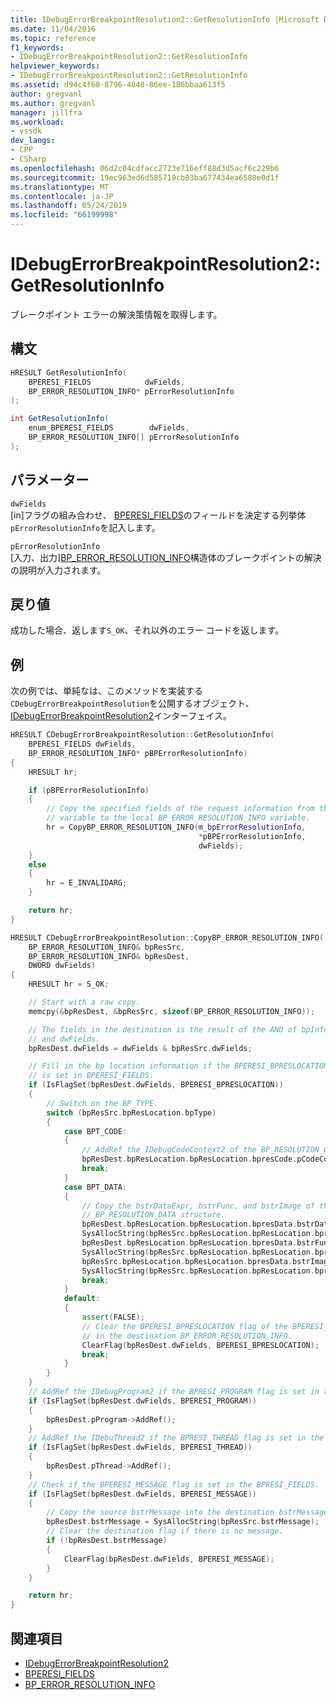 ```yaml
---
title: IDebugErrorBreakpointResolution2::GetResolutionInfo |Microsoft Docs
ms.date: 11/04/2016
ms.topic: reference
f1_keywords:
- IDebugErrorBreakpointResolution2::GetResolutionInfo
helpviewer_keywords:
- IDebugErrorBreakpointResolution2::GetResolutionInfo
ms.assetid: d94c4f60-8796-4848-86ee-186bbaa613f5
author: gregvanl
ms.author: gregvanl
manager: jillfra
ms.workload:
- vssdk
dev_langs:
- CPP
- CSharp
ms.openlocfilehash: 06d2c04cdfacc2723e716eff88d3d5acf6c229b6
ms.sourcegitcommit: 19ec963ed6d585719cb83ba677434ea6580e0d1f
ms.translationtype: MT
ms.contentlocale: ja-JP
ms.lasthandoff: 05/24/2019
ms.locfileid: "66199998"
---
```

# <a name="idebugerrorbreakpointresolution2getresolutioninfo"></a>IDebugErrorBreakpointResolution2::GetResolutionInfo
ブレークポイント エラーの解決策情報を取得します。

## <a name="syntax"></a>構文

```cpp
HRESULT GetResolutionInfo( 
    BPERESI_FIELDS            dwFields,
    BP_ERROR_RESOLUTION_INFO* pErrorResolutionInfo
);
```

```csharp
int GetResolutionInfo( 
    enum_BPERESI_FIELDS        dwFields,
    BP_ERROR_RESOLUTION_INFO[] pErrorResolutionInfo
);
```

## <a name="parameters"></a>パラメーター
`dwFields`\
[in]フラグの組み合わせ、 [BPERESI_FIELDS](../../../extensibility/debugger/reference/bperesi-fields.md)のフィールドを決定する列挙体`pErrorResolutionInfo`を記入します。

`pErrorResolutionInfo`\
[入力、出力][BP_ERROR_RESOLUTION_INFO](../../../extensibility/debugger/reference/bp-error-resolution-info.md)構造体のブレークポイントの解決の説明が入力されます。

## <a name="return-value"></a>戻り値
成功した場合、返します`S_OK`、それ以外のエラー コードを返します。

## <a name="example"></a>例
次の例では、単純なは、このメソッドを実装する`CDebugErrorBreakpointResolution`を公開するオブジェクト、 [IDebugErrorBreakpointResolution2](../../../extensibility/debugger/reference/idebugerrorbreakpointresolution2.md)インターフェイス。

```cpp
HRESULT CDebugErrorBreakpointResolution::GetResolutionInfo(
    BPERESI_FIELDS dwFields,
    BP_ERROR_RESOLUTION_INFO* pBPErrorResolutionInfo)
{
    HRESULT hr;

    if (pBPErrorResolutionInfo)
    {
        // Copy the specified fields of the request information from the class member
        // variable to the local BP_ERROR_RESOLUTION_INFO variable.
        hr = CopyBP_ERROR_RESOLUTION_INFO(m_bpErrorResolutionInfo,
                                          *pBPErrorResolutionInfo,
                                          dwFields);
    }
    else
    {
        hr = E_INVALIDARG;
    }

    return hr;
}

HRESULT CDebugErrorBreakpointResolution::CopyBP_ERROR_RESOLUTION_INFO(
    BP_ERROR_RESOLUTION_INFO& bpResSrc,
    BP_ERROR_RESOLUTION_INFO& bpResDest,
    DWORD dwFields)
{
    HRESULT hr = S_OK;

    // Start with a raw copy.
    memcpy(&bpResDest, &bpResSrc, sizeof(BP_ERROR_RESOLUTION_INFO));

    // The fields in the destination is the result of the AND of bpInfoSrc.dwFields
    // and dwFields.
    bpResDest.dwFields = dwFields & bpResSrc.dwFields;

    // Fill in the bp location information if the BPERESI_BPRESLOCATION flag
    // is set in BPERESI_FIELDS.
    if (IsFlagSet(bpResDest.dwFields, BPERESI_BPRESLOCATION))
    {
        // Switch on the BP_TYPE.
        switch (bpResSrc.bpResLocation.bpType)
        {
            case BPT_CODE:
            {
                // AddRef the IDebugCodeContext2 of the BP_RESOLUTION_CODE structure.
                bpResDest.bpResLocation.bpResLocation.bpresCode.pCodeContext->AddRef();
                break;
            }
            case BPT_DATA:
            {
                // Copy the bstrDataExpr, bstrFunc, and bstrImage of the
                // BP_RESOLUTION_DATA structure.
                bpResDest.bpResLocation.bpResLocation.bpresData.bstrDataExpr =
                SysAllocString(bpResSrc.bpResLocation.bpResLocation.bpresData.bstrDataExpr);
                bpResDest.bpResLocation.bpResLocation.bpresData.bstrFunc =
                SysAllocString(bpResSrc.bpResLocation.bpResLocation.bpresData.bstrFunc);
                bpResSrc.bpResLocation.bpResLocation.bpresData.bstrImage =
                SysAllocString(bpResSrc.bpResLocation.bpResLocation.bpresData.bstrImage);
                break;
            }
            default:
            {
                assert(FALSE);
                // Clear the BPERESI_BPRESLOCATION flag of the BPERESI_FIELDS
                // in the destination BP_ERROR_RESOLUTION_INFO.
                ClearFlag(bpResDest.dwFields, BPERESI_BPRESLOCATION);
                break;
            }
        }
    }
    // AddRef the IDebugProgram2 if the BPRESI_PROGRAM flag is set in the BPRESI_FIELDS.
    if (IsFlagSet(bpResDest.dwFields, BPERESI_PROGRAM))
    {
        bpResDest.pProgram->AddRef();
    }
    // AddRef the IDebuThread2 if the BPRESI_THREAD flag is set in the BPRESI_FIELDS.
    if (IsFlagSet(bpResDest.dwFields, BPERESI_THREAD))
    {
        bpResDest.pThread->AddRef();
    }
    // Check if the BPERESI_MESSAGE flag is set in the BPRESI_FIELDS.
    if (IsFlagSet(bpResDest.dwFields, BPERESI_MESSAGE))
    {
        // Copy the source bstrMessage into the destination bstrMessage.
        bpResDest.bstrMessage = SysAllocString(bpResSrc.bstrMessage);
        // Clear the destination flag if there is no message.
        if (!bpResDest.bstrMessage)
        {
            ClearFlag(bpResDest.dwFields, BPERESI_MESSAGE);
        }
    }

    return hr;
}
```

## <a name="see-also"></a>関連項目

- [IDebugErrorBreakpointResolution2](../../../extensibility/debugger/reference/idebugerrorbreakpointresolution2.md)
- [BPERESI_FIELDS](../../../extensibility/debugger/reference/bperesi-fields.md)
- [BP_ERROR_RESOLUTION_INFO](../../../extensibility/debugger/reference/bp-error-resolution-info.md)
